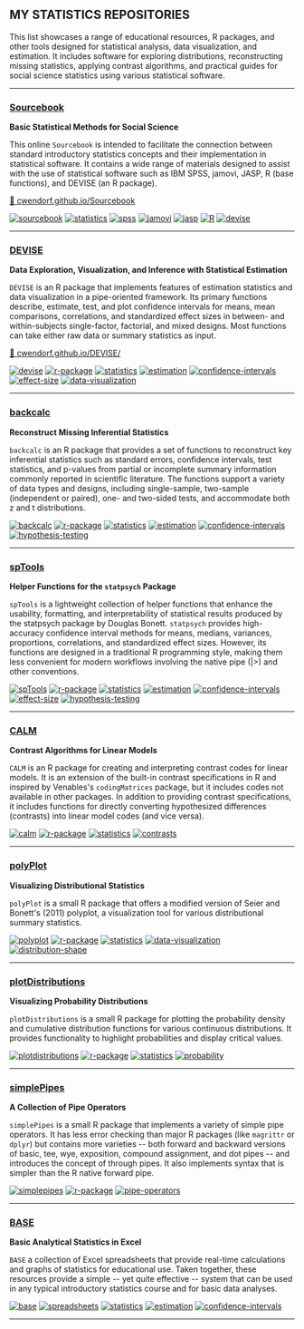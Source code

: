 ## MY STATISTICS REPOSITORIES

This list showcases a range of educational resources, R packages, and other tools designed for statistical analysis, data visualization, and estimation. It includes software for exploring distributions, reconstructing missing statistics, applying contrast algorithms, and practical guides for social science statistics using various statistical software.

---

### [Sourcebook](https://github.com/cwendorf/Sourcebook)

**Basic Statistical Methods for Social Science**

This online `Sourcebook` is intended to facilitate the connection between standard introductory statistics concepts and their implementation in statistical software. It contains a wide range of materials designed to assist with the use of statistical software such as IBM SPSS, jamovi, JASP, R (base functions), and DEVISE (an R package).

[🔗 cwendorf.github.io/Sourcebook](https://cwendorf.github.io/Sourcebook)

[![sourcebook](https://img.shields.io/badge/sourcebook-ddf4ff)](https://github.com/topics/sourcebook) 
[![statistics](https://img.shields.io/badge/statistics-ddf4ff)](https://github.com/topics/statistics) 
[![spss](https://img.shields.io/badge/SPSS-ddf4ff)](https://github.com/topics/spss) 
[![jamovi](https://img.shields.io/badge/jamovi-ddf4ff)](https://github.com/topics/jamovi) 
[![jasp](https://img.shields.io/badge/JASP-ddf4ff)](https://github.com/topics/jasp) 
[![R](https://img.shields.io/badge/R-ddf4ff)](https://github.com/topics/r) 
[![devise](https://img.shields.io/badge/DEVISE-ddf4ff)](https://github.com/topics/devise)

---

### [DEVISE](https://github.com/cwendorf/DEVISE)

**Data Exploration, Visualization, and Inference with Statistical Estimation**

`DEVISE` is an R package that implements features of estimation statistics and data visualization in a pipe-oriented framework. Its primary functions describe, estimate, test, and plot confidence intervals for means, mean comparisons, correlations, and standardized effect sizes in between- and within-subjects single-factor, factorial, and mixed designs. Most functions can take either raw data or summary statistics as input.

[🔗 cwendorf.github.io/DEVISE/](https://cwendorf.github.io/DEVISE/)

[![devise](https://img.shields.io/badge/devise-ddf4ff)](https://github.com/topics/devise) 
[![r-package](https://img.shields.io/badge/r--package-ddf4ff)](https://github.com/topics/r-package) 
[![statistics](https://img.shields.io/badge/statistics-ddf4ff)](https://github.com/topics/statistics) 
[![estimation](https://img.shields.io/badge/estimation-ddf4ff)](https://github.com/topics/estimation) 
[![confidence-intervals](https://img.shields.io/badge/confidence--intervals-ddf4ff)](https://github.com/topics/confidence-intervals) 
[![effect-size](https://img.shields.io/badge/effect--size-ddf4ff)](https://github.com/topics/effect-size) 
[![data-visualization](https://img.shields.io/badge/data--visualization-ddf4ff)](https://github.com/topics/data-visualization)

---

### [backcalc](https://github.com/cwendorf/backcalc)

**Reconstruct Missing Inferential Statistics**

`backcalc` is an R package that provides a set of functions to reconstruct key inferential statistics such as standard errors, confidence intervals, test statistics, and p-values from partial or incomplete summary information commonly reported in scientific literature. The functions support a variety of data types and designs, including single-sample, two-sample (independent or paired), one- and two-sided tests, and accommodate both z and t distributions.

[![backcalc](https://img.shields.io/badge/backcalc-ddf4ff)](https://github.com/topics/backcalc) 
[![r-package](https://img.shields.io/badge/r--package-ddf4ff)](https://github.com/topics/r-package) 
[![statistics](https://img.shields.io/badge/statistics-ddf4ff)](https://github.com/topics/statistics) 
[![estimation](https://img.shields.io/badge/estimation-ddf4ff)](https://github.com/topics/estimation) 
[![confidence-intervals](https://img.shields.io/badge/confidence--intervals-ddf4ff)](https://github.com/topics/confidence-intervals)
[![hypothesis-testing](https://img.shields.io/badge/hypothesis--testing-ddf4ff)](https://github.com/topics/hypothesis-testing)

---

### [spTools](https://github.com/cwendorf/spTools)

**Helper Functions for the `statpsych` Package**

`spTools` is a lightweight collection of helper functions that enhance the usability, formatting, and interpretability of statistical results produced by the statpsych package by Douglas Bonett. `statpsych` provides high-accuracy confidence interval methods for means, medians, variances, proportions, correlations, and standardized effect sizes. However, its functions are designed in a traditional R programming style, making them less convenient for modern workflows involving the native pipe (|>) and other conventions.

[![spTools](https://img.shields.io/badge/spTools-ddf4ff)](https://github.com/topics/spTools) 
[![r-package](https://img.shields.io/badge/r--package-ddf4ff)](https://github.com/topics/r-package) 
[![statistics](https://img.shields.io/badge/statistics-ddf4ff)](https://github.com/topics/statistics) 
[![estimation](https://img.shields.io/badge/estimation-ddf4ff)](https://github.com/topics/estimation) 
[![confidence-intervals](https://img.shields.io/badge/confidence--intervals-ddf4ff)](https://github.com/topics/confidence-intervals) 
[![effect-size](https://img.shields.io/badge/effect--size-ddf4ff)](https://github.com/topics/effect-size) 
[![hypothesis-testing](https://img.shields.io/badge/hypothesis--testing-ddf4ff)](https://github.com/topics/hypothesis-testing)

---

### [CALM](https://github.com/cwendorf/CALM)

**Contrast Algorithms for Linear Models**

`CALM` is an R package for creating and interpreting contrast codes for linear models. It is an extension of the built-in contrast specifications in R and inspired by Venables's `codingMatrices` package, but it includes codes not available in other packages. In addition to providing contrast specifications, it includes functions for directly converting hypothesized differences (contrasts) into linear model codes (and vice versa).

[![calm](https://img.shields.io/badge/calm-ddf4ff)](https://github.com/topics/calm) 
[![r-package](https://img.shields.io/badge/r--package-ddf4ff)](https://github.com/topics/r-package) 
[![statistics](https://img.shields.io/badge/statistics-ddf4ff)](https://github.com/topics/statistics) 
[![contrasts](https://img.shields.io/badge/contrasts-ddf4ff)](https://github.com/topics/contrasts)

---

### [polyPlot](https://github.com/cwendorf/polyPlot)

**Visualizing Distributional Statistics**

`polyPlot` is a small R package that offers a modified version of Seier and Bonett's (2011) polyplot, a visualization tool for various distributional summary statistics.

[![polyplot](https://img.shields.io/badge/polyplot-ddf4ff)](https://github.com/topics/polyplot) 
[![r-package](https://img.shields.io/badge/r--package-ddf4ff)](https://github.com/topics/r-package) 
[![statistics](https://img.shields.io/badge/statistics-ddf4ff)](https://github.com/topics/statistics) 
[![data-visualization](https://img.shields.io/badge/data--visualization-ddf4ff)](https://github.com/topics/data-visualization) 
[![distribution-shape](https://img.shields.io/badge/distribution--shape-ddf4ff)](https://github.com/topics/distribution-shape)

---

### [plotDistributions](https://github.com/cwendorf/plotDistributions)

**Visualizing Probability Distributions**

`plotDistributions` is a small R package for plotting the probability density and cumulative distribution functions for various continuous distributions. It provides functionality to highlight probabilities and display critical values.

[![plotdistributions](https://img.shields.io/badge/plotdistributions-ddf4ff)](https://github.com/topics/plotdistributions) 
[![r-package](https://img.shields.io/badge/r--package-ddf4ff)](https://github.com/topics/r-package) 
[![statistics](https://img.shields.io/badge/statistics-ddf4ff)](https://github.com/topics/statistics) 
[![probability](https://img.shields.io/badge/probability-ddf4ff)](https://github.com/topics/probability)

---

### [simplePipes](https://github.com/cwendorf/simplePipes)

**A Collection of Pipe Operators**

`simplePipes` is a small R package that implements a variety of simple pipe operators. It has less error checking than major R packages (like `magrittr` or `dplyr`) but contains more varieties -- both forward and backward versions of basic, tee, wye, exposition, compound assignment, and dot pipes -- and introduces the concept of through pipes. It also implements syntax that is simpler than the R native forward pipe.

[![simplepipes](https://img.shields.io/badge/simplepipes-ddf4ff)](https://github.com/topics/simplepipes) 
[![r-package](https://img.shields.io/badge/r--package-ddf4ff)](https://github.com/topics/r-package) 
[![pipe-operators](https://img.shields.io/badge/pipe--operators-ddf4ff)](https://github.com/topics/pipe-operators)

---

### [BASE](https://github.com/cwendorf/BASE)

**Basic Analytical Statistics in Excel**

`BASE` a collection of Excel spreadsheets that provide real-time calculations and graphs of statistics for educational use. Taken together, these resources provide a simple -- yet quite effective -- system that can be used in any typical introductory statistics course and for basic data analyses.

[![base](https://img.shields.io/badge/base-ddf4ff)](https://github.com/topics/base) 
[![spreadsheets](https://img.shields.io/badge/spreadsheets-ddf4ff)](https://github.com/topics/spreadsheets) 
[![statistics](https://img.shields.io/badge/statistics-ddf4ff)](https://github.com/topics/statistics) 
[![estimation](https://img.shields.io/badge/estimation-ddf4ff)](https://github.com/topics/estimation) 
[![confidence-intervals](https://img.shields.io/badge/confidence--intervals-ddf4ff)](https://github.com/topics/confidence-intervals)

---
